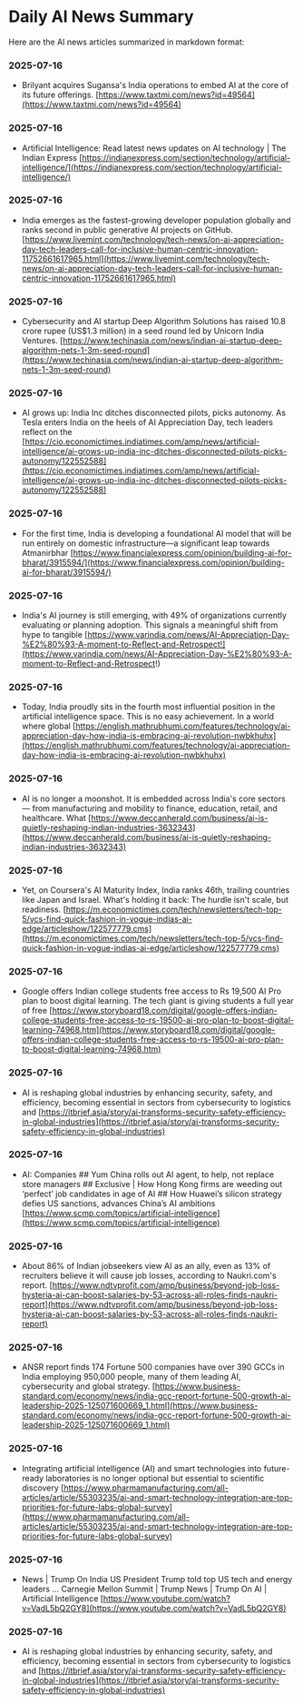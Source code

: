 # Daily AI News Summary

Here are the AI news articles summarized in markdown format:

### 2025-07-16
- Brilyant acquires Sugansa's India operations to embed AI at the core of its future offerings. [https://www.taxtmi.com/news?id=49564](https://www.taxtmi.com/news?id=49564)

### 2025-07-16
- Artificial Intelligence: Read latest news updates on AI technology | The Indian Express [https://indianexpress.com/section/technology/artificial-intelligence/](https://indianexpress.com/section/technology/artificial-intelligence/)

### 2025-07-16
- India emerges as the fastest-growing developer population globally and ranks second in public generative AI projects on GitHub. [https://www.livemint.com/technology/tech-news/on-ai-appreciation-day-tech-leaders-call-for-inclusive-human-centric-innovation-11752661617965.html](https://www.livemint.com/technology/tech-news/on-ai-appreciation-day-tech-leaders-call-for-inclusive-human-centric-innovation-11752661617965.html)

### 2025-07-16
- Cybersecurity and AI startup Deep Algorithm Solutions has raised 10.8 crore rupee (US$1.3 million) in a seed round led by Unicorn India Ventures. [https://www.techinasia.com/news/indian-ai-startup-deep-algorithm-nets-1-3m-seed-round](https://www.techinasia.com/news/indian-ai-startup-deep-algorithm-nets-1-3m-seed-round)

### 2025-07-16
- AI grows up: India Inc ditches disconnected pilots, picks autonomy. As Tesla enters India on the heels of AI Appreciation Day, tech leaders reflect on the [https://cio.economictimes.indiatimes.com/amp/news/artificial-intelligence/ai-grows-up-india-inc-ditches-disconnected-pilots-picks-autonomy/122552588](https://cio.economictimes.indiatimes.com/amp/news/artificial-intelligence/ai-grows-up-india-inc-ditches-disconnected-pilots-picks-autonomy/122552588)

### 2025-07-16
- For the first time, India is developing a foundational AI model that will be run entirely on domestic infrastructure—a significant leap towards Atmanirbhar [https://www.financialexpress.com/opinion/building-ai-for-bharat/3915594/](https://www.financialexpress.com/opinion/building-ai-for-bharat/3915594/)

### 2025-07-16
- India's AI journey is still emerging, with 49% of organizations currently evaluating or planning adoption. This signals a meaningful shift from hype to tangible [https://www.varindia.com/news/AI-Appreciation-Day-%E2%80%93-A-moment-to-Reflect-and-Retrospect!](https://www.varindia.com/news/AI-Appreciation-Day-%E2%80%93-A-moment-to-Reflect-and-Retrospect!)

### 2025-07-16
- Today, India proudly sits in the fourth most influential position in the artificial intelligence space. This is no easy achievement. In a world where global [https://english.mathrubhumi.com/features/technology/ai-appreciation-day-how-india-is-embracing-ai-revolution-nwbkhuhx](https://english.mathrubhumi.com/features/technology/ai-appreciation-day-how-india-is-embracing-ai-revolution-nwbkhuhx)

### 2025-07-16
- AI is no longer a moonshot. It is embedded across India's core sectors — from manufacturing and mobility to finance, education, retail, and healthcare. What [https://www.deccanherald.com/business/ai-is-quietly-reshaping-indian-industries-3632343](https://www.deccanherald.com/business/ai-is-quietly-reshaping-indian-industries-3632343)

### 2025-07-16
- Yet, on Coursera's AI Maturity Index, India ranks 46th, trailing countries like Japan and Israel. What's holding it back: The hurdle isn't scale, but readiness. [https://m.economictimes.com/tech/newsletters/tech-top-5/vcs-find-quick-fashion-in-vogue-indias-ai-edge/articleshow/122577779.cms](https://m.economictimes.com/tech/newsletters/tech-top-5/vcs-find-quick-fashion-in-vogue-indias-ai-edge/articleshow/122577779.cms)

### 2025-07-16
- Google offers Indian college students free access to Rs 19,500 AI Pro plan to boost digital learning. The tech giant is giving students a full year of free [https://www.storyboard18.com/digital/google-offers-indian-college-students-free-access-to-rs-19500-ai-pro-plan-to-boost-digital-learning-74968.htm](https://www.storyboard18.com/digital/google-offers-indian-college-students-free-access-to-rs-19500-ai-pro-plan-to-boost-digital-learning-74968.htm)

### 2025-07-16
- AI is reshaping global industries by enhancing security, safety, and efficiency, becoming essential in sectors from cybersecurity to logistics and [https://itbrief.asia/story/ai-transforms-security-safety-efficiency-in-global-industries](https://itbrief.asia/story/ai-transforms-security-safety-efficiency-in-global-industries)

### 2025-07-16
- AI: Companies ## Yum China rolls out AI agent, to help, not replace store managers ## Exclusive | How Hong Kong firms are weeding out ‘perfect’ job candidates in age of AI ## How Huawei’s silicon strategy defies US sanctions, advances China’s AI ambitions [https://www.scmp.com/topics/artificial-intelligence](https://www.scmp.com/topics/artificial-intelligence)

### 2025-07-16
- About 86% of Indian jobseekers view AI as an ally, even as 13% of recruiters believe it will cause job losses, according to Naukri.com's report. [https://www.ndtvprofit.com/amp/business/beyond-job-loss-hysteria-ai-can-boost-salaries-by-53-across-all-roles-finds-naukri-report](https://www.ndtvprofit.com/amp/business/beyond-job-loss-hysteria-ai-can-boost-salaries-by-53-across-all-roles-finds-naukri-report)

### 2025-07-16
- ANSR report finds 174 Fortune 500 companies have over 390 GCCs in India employing 950,000 people, many of them leading AI, cybersecurity and global strategy. [https://www.business-standard.com/economy/news/india-gcc-report-fortune-500-growth-ai-leadership-2025-125071600669_1.html](https://www.business-standard.com/economy/news/india-gcc-report-fortune-500-growth-ai-leadership-2025-125071600669_1.html)

### 2025-07-16
- Integrating artificial intelligence (AI) and smart technologies into future-ready laboratories is no longer optional but essential to scientific discovery [https://www.pharmamanufacturing.com/all-articles/article/55303235/ai-and-smart-technology-integration-are-top-priorities-for-future-labs-global-survey](https://www.pharmamanufacturing.com/all-articles/article/55303235/ai-and-smart-technology-integration-are-top-priorities-for-future-labs-global-survey)

### 2025-07-16
- News | Trump On India US President Trump told top US tech and energy leaders ... Carnegie Mellon Summit | Trump News | Trump On AI | Artificial Intelligence [https://www.youtube.com/watch?v=VadL5bQ2GY8](https://www.youtube.com/watch?v=VadL5bQ2GY8)

### 2025-07-16
- AI is reshaping global industries by enhancing security, safety, and efficiency, becoming essential in sectors from cybersecurity to logistics and [https://itbrief.asia/story/ai-transforms-security-safety-efficiency-in-global-industries](https://itbrief.asia/story/ai-transforms-security-safety-efficiency-in-global-industries)